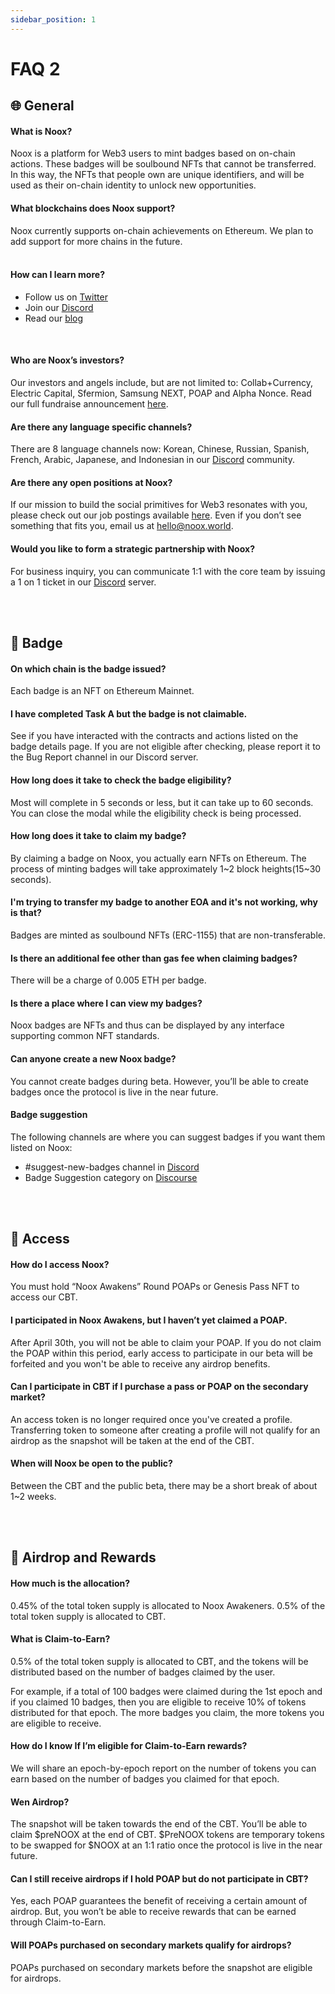 ```yaml
---
sidebar_position: 1
---
```


# FAQ 2

## :globe_with_meridians: General

#### What is Noox?
Noox is a platform for Web3 users to mint badges based on on-chain actions. These badges will be soulbound NFTs that cannot be transferred. In this way, the NFTs that people own are unique identifiers, and will be used as their on-chain identity to unlock new opportunities.
<br class="in" />

#### What blockchains does Noox support?
Noox currently supports on-chain achievements on Ethereum. We plan to add support for more chains in the future.  
<br class="in" />

#### How can I learn more?
- Follow us on [Twitter](https://twitter.com/noox_world)
- Join our [Discord](http://discord.gg/noox)
- Read our [blog](https://mirror.xyz/noox.eth)

<br class="in" /> 

#### Who are Noox’s investors?
Our investors and angels include, but are not limited to: Collab+Currency, Electric Capital, Sfermion, Samsung NEXT, POAP and Alpha Nonce. Read our full fundraise announcement [here](https://mirror.xyz/noox.eth/PQVGlRbF4R2rM0GIm1f_NxxLd8DDrSCCjw6U_F1fmUM).
<br class="in" />

#### Are there any language specific channels?
There are 8 language channels now: Korean, Chinese, Russian, Spanish, French, Arabic, Japanese, and Indonesian in our [Discord](http://discord.gg/noox) community.
<br class="in" />

#### Are there any open positions at Noox?
If our mission to build the social primitives for Web3 resonates with you, please check out our job postings available [here](https://noox.notion.site/Noox-Open-Roles-762cd119930340b4bde59fac1efec981). Even if you don’t see something that fits you, email us at hello@noox.world.
<br class="in" />

#### Would you like to form a strategic partnership with Noox?
For business inquiry, you can communicate 1:1 with the core team by issuing a 1 on 1 ticket in our [Discord](http://discord.gg/noox) server.

<br/>
<br/>

## :crown: Badge

#### On which chain is the badge issued?

Each badge is an NFT on Ethereum Mainnet.
<br class="in" />

#### I have completed Task A but the badge is not claimable.

See if you have interacted with the contracts and actions listed on the badge details page. If you are not eligible after checking, please report it to the Bug Report channel in our Discord server.
<br class="in" />

#### How long does it take to check the badge eligibility?

Most will complete in 5 seconds or less, but it can take up to 60 seconds. You can close the modal while the eligibility check is being processed.
<br class="in" />

#### How long does it take to claim my badge?

By claiming a badge on Noox, you actually earn NFTs on Ethereum. The process of minting badges will take approximately 1~2 block heights(15~30 seconds).
<br class="in" />

#### I'm trying to transfer my badge to another EOA and it's not working, why is that?

Badges are minted as soulbound NFTs (ERC-1155) that are non-transferable.
<br class="in" />

#### Is there an additional fee other than gas fee when claiming badges?

There will be a charge of 0.005 ETH per badge.
<br class="in" />

#### Is there a place where I can view my badges?

Noox badges are NFTs and thus can be displayed by any interface supporting common NFT standards.
<br class="in" />

#### Can anyone create a new Noox badge?

You cannot create badges during beta. However, you’ll be able to create badges once the protocol is live in the near future.
<br class="in" />

#### Badge suggestion

The following channels are where you can suggest badges if you want them listed on Noox:
  - #suggest-new-badges channel in [Discord](http://discord.gg/noox)
  - Badge Suggestion category on [Discourse](https://discuss.noox.world/)

<br/>
<br/>

## :key: Access

#### How do I access Noox?

You must hold “Noox Awakens” Round POAPs or Genesis Pass NFT to access our CBT.
<br class="in" />

#### I participated in Noox Awakens, but I haven’t yet claimed a POAP.

After April 30th, you will not be able to claim your POAP. If you do not claim the POAP within this period, early access to participate in our beta will be forfeited and you won't be able to receive any airdrop benefits.
<br class="in" />

#### Can I participate in CBT if I purchase a pass or POAP on the secondary market?

An access token is no longer required once you've created a profile. Transferring token to someone after creating a profile will not qualify for an airdrop as the snapshot will be taken at the end of the CBT.
<br class="in" />

#### When will Noox be open to the public?

Between the CBT and the public beta, there may be a short break of about 1~2 weeks.

<br/>
<br/>

## :money_with_wings: Airdrop and Rewards

#### How much is the allocation?

0.45% of the total token supply is allocated to Noox Awakeners. 0.5% of the total token supply is allocated to CBT.
<br class="in" />

#### What is Claim-to-Earn?

0.5% of the total token supply is allocated to CBT, and the tokens will be distributed based on the number of badges claimed by the user. 

For example, if a total of 100 badges were claimed during the 1st epoch and if you claimed 10 badges, then you are eligible to receive 10% of tokens distributed for that epoch. The more badges you claim, the more tokens you are eligible to receive.
<br class="in" />

#### How do I know If I’m eligible for Claim-to-Earn rewards?

We will share an epoch-by-epoch report on the number of tokens you can earn based on the number of badges you claimed for that epoch.
<br class="in" />

#### Wen Airdrop?

The snapshot will be taken towards the end of the CBT. You’ll be able to claim $preNOOX at the end of CBT. $PreNOOX tokens are temporary tokens to be swapped for $NOOX at an 1:1 ratio once the protocol is live in the near future.
<br class="in" />

#### Can I still receive airdrops if I hold POAP but do not participate in CBT?
Yes, each POAP guarantees the benefit of receiving a certain amount of airdrop. But, you won’t be able to receive rewards that can be earned through Claim-to-Earn.
<br class="in" />

#### Will POAPs purchased on secondary markets qualify for airdrops?
POAPs purchased on secondary markets before the snapshot are eligible for airdrops.